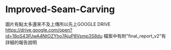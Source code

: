 # Improved-Seam-Carving
圖片有點太多還來不及上傳所以先上GOOGLE DRIVE
https://drive.google.com/open?id=18oS43PJwA4NtOZYho7AjuP8Vsmp3S8du
檔案中有附"final_report_v2"有詳細的報告說明
